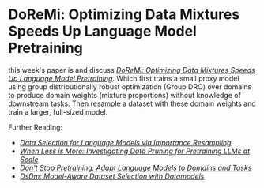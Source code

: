 # DoReMi: Optimizing Data Mixtures Speeds Up Language Model Pretraining

this week's paper is and discuss [*DoReMi: Optimizing Data Mixtures Speeds Up Language Model Pretraining*](https://arxiv.org/abs/2305.10429). Which first trains a small proxy model using group distributionally robust optimization (Group DRO) over domains to produce domain weights (mixture proportions) without knowledge of downstream tasks. Then resample a dataset with these domain weights and train a larger, full-sized model.

Further Reading:
* [*Data Selection for Language Models via Importance Resampling*](https://arxiv.org/abs/2302.03169)
* [*When Less is More: Investigating Data Pruning for Pretraining LLMs at Scale*](https://arxiv.org/abs/2309.04564)
* [*Don't Stop Pretraining: Adapt Language Models to Domains and Tasks*](https://arxiv.org/abs/2004.10964)
* [*DsDm: Model-Aware Dataset Selection with Datamodels*](https://arxiv.org/abs/2401.12926)